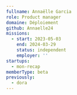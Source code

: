 ```yaml
---
fullname: Annaëlle Garcia
role: Product manager
domaine: Déploiement
github: Annaelle24
missions:
  - start: 2023-05-03
    end: 2024-03-29
    status: independent
    employer: ''
startups:
  - mon-recap
memberType: beta
previously:
  - dora
---
```


